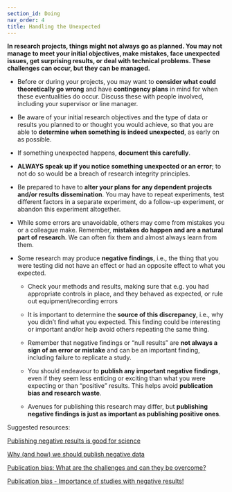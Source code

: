 ```yaml
---
section_id: Doing
nav_order: 4
title: Handling the Unexpected
---
```


**In research projects, things might not always go as planned. You may not manage to meet your initial objectives, make mistakes, face unexpected issues, get surprising results, or deal with technical problems. These challenges can occur, but they can be managed.** 

  - Before or during your projects, you may want to **consider what could theoretically go wrong** and have **contingency plans** in mind for when these eventualities do occur. Discuss these with people involved, including your supervisor or line manager. 

  - Be aware of your initial research objectives and the type of data or results you planned to or thought you would achieve, so that you are able to **determine when something is indeed unexpected**, as early on as possible. 

  - If something unexpected happens, **document this carefully**.

  - **ALWAYS speak up if you notice something unexpected or an error**; to not do so would be a breach of research integrity principles. 

  - Be prepared to have to **alter your plans for any dependent projects and/or results dissemination**. You may have to repeat experiments, test different factors in a separate experiment, do a follow-up experiment, or abandon this experiment altogether.  

  - While some errors are unavoidable, others may come from mistakes you or a colleague make. Remember, **mistakes do happen and are a natural part of research**. We can often fix them and almost always learn from them.  

  - Some research may produce **negative findings**, i.e., the thing that you were testing did not have an effect or had an opposite effect to what you expected. 

    - Check your methods and results, making sure that e.g. you had appropriate controls in place, and they behaved as expected, or rule out equipment/recording errors 

    - It is important to determine the **source of this discrepancy**, i.e., why you didn’t find what you expected. This finding could be interesting or important and/or help avoid others repeating the same thing.  

    - Remember that negative findings or “null results” are **not always a sign of an error or mistake** and can be an important finding, including failure to replicate a study.  

    - You should endeavour to **publish any important negative findings**, even if they seem less enticing or exciting than what you were expecting or than “positive” results. This helps avoid **publication bias and research waste**.  

    - Avenues for publishing this research may differ, but **publishing negative findings is just as important as publishing positive ones**.  


Suggested resources: 

[Publishing negative results is good for science](https://pmc.ncbi.nlm.nih.gov/articles/PMC11083460/)

[Why (and how) we should publish negative data](https://pmc.ncbi.nlm.nih.gov/articles/PMC6945059/)

[Publication bias: What are the challenges and can they be overcome?](https://pmc.ncbi.nlm.nih.gov/articles/PMC3341407/)

[Publication bias - Importance of studies with negative results!](https://pmc.ncbi.nlm.nih.gov/articles/PMC6573059/)
